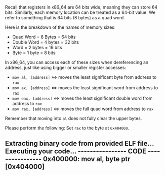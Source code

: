 Recall that registers in x86_64 are 64 bits wide, meaning they can store 64 bits. Similarly, each memory location can be treated as a 64-bit value. We refer to something that is 64 bits (8 bytes) as a quad word.

Here is the breakdown of the names of memory sizes:

- Quad Word = 8 Bytes = 64 bits
- Double Word = 4 bytes = 32 bits
- Word = 2 bytes = 16 bits
- Byte = 1 byte = 8 bits

In x86_64, you can access each of these sizes when dereferencing an address, just like using bigger or smaller register accesses:

- `mov al, [address]` <=> moves the least significant byte from address to `rax`
- `mov ax, [address]` <=> moves the least significant word from address to `rax`
- `mov eax, [address]` <=> moves the least significant double word from address to `rax`
- `mov rax, [address]` <=> moves the full quad word from address to `rax`

Remember that moving into `al` does not fully clear the upper bytes.

Please perform the following: Set `rax` to the byte at `0x404000`.


Extracting binary code from provided ELF file...
Executing your code...
---------------- CODE ----------------
0x400000:       mov     al, byte ptr [0x404000]
--------------------------------------
